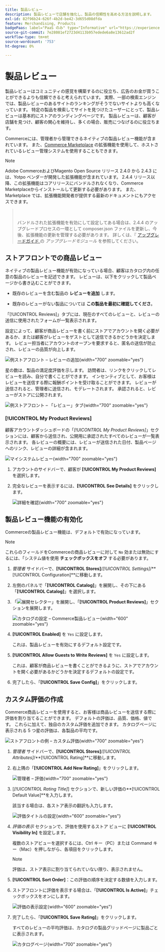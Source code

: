 ```yaml
---
title: 製品レビュー
description: 製品レビューで店舗を強化し、製品の信頼性を高める方法を説明します。
exl-id: 82f96b24-626f-4b2d-be42-3d655d08dfda
feature: Merchandising, Products
badgePaas: label="PaaS のみ" type="Informative" url="https://experienceleague.adobe.com/en/docs/commerce/user-guides/product-solutions" tooltip="Adobe Commerce on Cloud プロジェクト（Adobeが管理する PaaS インフラストラクチャ）およびオンプレミスプロジェクトにのみ適用されます。"
source-git-commit: 7e28081ef2723d4113b957edede6a8e13612ad2f
workflow-type: tm+mt
source-wordcount: '753'
ht-degree: 0%

---
```


# 製品レビュー

製品レビューはコミュニティの感覚を構築するのに役立ち、広告のお金が買うことができるよりも信頼できると考えられています。 実際、一部の検索エンジンでは、製品レビューのあるサイトのランキングがそうでないサイトよりも高くなっています。 特定の製品を検索してサイトを見つけたユーザーにとって、製品レビューは基本的にストアのランディングページです。 製品レビューは、顧客が店舗を見つけ、顧客の関心を維持し、多くの場合、販売につなげるのに役立ちます。

Commerceには、管理者から管理できるネイティブの製品レビュー機能が含まれています。 また、[Commerce Marketplace](../getting-started/commerce-marketplace.md) の拡張機能を使用して、ホストされているレビュー管理システムを使用することもできます。

>[!NOTE]
>
>Adobe CommerceおよびMagento Open Source リリース 2.4.0 から 2.4.3 には、Yotpo ベンダーが開発した拡張機能が含まれています。 2.4.4 リリース以降、この拡張機能はコアリリースにバンドルされなくなり、Commerce Marketplaceからインストールして更新する必要があります。 また、Marketplace では、拡張機能開発者が提供する最新のドキュメントにもアクセスできます。
>><br><br>
>>バンドルされた拡張機能を有効にして設定してある場合は、2.4.4 のアップグレードプロセスの一環として composer.json ファイルを更新し、今後、拡張機能の更新を管理する必要があります。 詳しくは、『 [ アップグレードガイド ](https://experienceleague.adobe.com/docs/commerce-operations/upgrade-guide/modules/upgrade.html) の _アップグレードモジュール_ を参照してください。

## ストアフロントでの商品レビュー

ネイティブの製品レビュー機能が有効になっている場合、顧客はカタログ内の任意の製品のレビューを記述できます。 レビューは、以下をクリックして製品ページから書き込むことができます。

- 既存のレビューを含む製品の **レビューを追加** します。

- 既存のレビューがない製品については **この製品を最初に確認してくださ**。

「[!UICONTROL Reviews]」タブには、現在のすべてのレビューと、レビューの送信に使用されたフォームが一覧表示されます。

設定によって、顧客が商品レビューを書く前にストアでアカウントを開く必要があるか、または顧客がレビューをゲストとして送信できるかどうかを決定します。 レビュー担当者にアカウントのオープンを要求すると、匿名の送信が防止され、レビューの品質が向上します。

![ 例ストアフロント – レビューの追加 ](./assets/storefront-review-this-product.png){width="700" zoomable="yes"}

星の数は、製品の満足度評価を示します。 訪問者は、リンクをクリックしてレビューを読み、自分で書くことができます。 インセンティブとして、お客様はレビューを送信する際に報酬ポイントを受け取ることができます。 レビューが送信されると、管理者に送信され、モデレートされます。 承認されると、レビューがストアに公開されます。

![ 例ストアフロント – 「レビュー」タブ ](./assets/storefront-reviews-tab.png){width="700" zoomable="yes"}

### [!UICONTROL My Product Reviews]

顧客アカウントダッシュボードの「_[!UICONTROL My Product Reviews]_」セクションには、顧客から送信され、公開用に承認されたすべてのレビューが一覧表示されます。 各レビューの概要には、レビューが送信された日付、製品ページへのリンク、レビューの詳細が含まれます。

![ マイシステムレビュー ](./assets/account-dashboard-my-product-reviews.png){width="700" zoomable="yes"}

1. アカウントのサイドバーで、顧客が **[!UICONTROL My Product Reviews]** を選択します。

1. 完全なレビューを表示するには、**[!UICONTROL See Details]** をクリックします。

   ![ 詳細を確認 ](./assets/account-dashboard-my-product-reviews-details.png){width="700" zoomable="yes"}

## 製品レビュー機能の有効化

Commerceの製品レビュー機能は、デフォルトで有効になっています。

>[!NOTE]
>
>これらのフィールドをCommerceの商品レビューに対して `No` 効または無効にするには、「システム値を使用 **チェックボックスをオフ** する必要があります。

1. _管理者_ サイドバーで、**[!UICONTROL Stores]**/_[!UICONTROL Settings]_/**[!UICONTROL Configuration]**に移動します。

1. 左側のパネルで「**[!UICONTROL Catalog]**」を展開し、その下にある「**[!UICONTROL Catalog]**」を選択します。

1. 「![ 展開セレクター ](../assets/icon-display-expand.png)」を展開し、「**[!UICONTROL Product Reviews]**」セクションを展開します。

   ![ カタログの設定 – Commerce製品レビュー ](../configuration-reference/catalog/assets/catalog-product-reviews.png){width="600" zoomable="yes"}

1. **[!UICONTROL Enabled]** を `Yes` に設定します。

   これは、製品レビューを有効にするデフォルト設定です。

1. **[!UICONTROL Allow Guests to Write Reviews]** を `Yes` に設定します。

   これは、顧客が商品レビューを書くことができるように、ストアでアカウントを開く必要があるかどうかを決定するデフォルトの設定です。

1. 完了したら、「**[!UICONTROL Save Config]**」をクリックします。

## カスタム評価の作成

Commerce商品レビューを使用すると、お客様は商品レビューを送信する際に評価を割り当てることができます。 デフォルトの評価は、品質、価格、値です。 これらに加えて、独自のカスタム評価を追加できます。 カタログページに表示される 5 つ星の評価は、各製品の平均です。

![ ストアフロントの例 – カスタム評価 ](./assets/attribute-custom-ratings-review.png){width="700" zoomable="yes"}

1. _管理者_ サイドバーで、**[!UICONTROL Stores]**/_[!UICONTROL Attributes]_/**[!UICONTROL Rating]**に移動します。

1. 右上隅の「**[!UICONTROL Add New Rating]**」をクリックします。

   ![ 管理者 – 評価 ](./assets/product-reviews-rating.png){width="700" zoomable="yes"}

1. [_[!UICONTROL Rating Title]_] セクションで、新しい評価の&#x200B;**[!UICONTROL Default Value]**を入力します。

   該当する場合は、各ストア表示の翻訳も入力します。

   ![ 評価タイトルの設定 ](./assets/product-rating-title.png){width="600" zoomable="yes"}

1. _評価の表示_ セクションで、評価を使用するストア ビューに **[!UICONTROL Visibility In]** を設定します。

   複数のストアビューを選択するには、Ctrl キー（PC）または Command キー（Mac）を押しながら、各項目をクリックします。

   >[!NOTE]
   >
   >評価は、ストア表示に割り当てられていない限り、表示されません。

1. **[!UICONTROL Sort Order]**：この評価の順序を決定する数値を入力します。

1. ストアフロントに評価を表示する場合は、「**[!UICONTROL Is Active]**」チェックボックスをオンにします。

   ![ 評価の表示設定 ](./assets/product-rating-visibility.png){width="600" zoomable="yes"}

1. 完了したら、「**[!UICONTROL Save Rating]**」をクリックします。

   すべてのレビューの平均評価は、カタログの製品グリッドページに製品ごとに表示されます。

   ![ カタログページ ](./assets/catalog-rating-page.png){width="700" zoomable="yes"}

